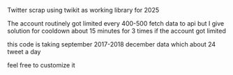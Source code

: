 Twitter scrap
using twikit as working library for 2025

The account routinely got limited every 400-500 fetch data to api
but I give solution for cooldown about 15 minutes for 3 times if the account got limited

this code is taking september 2017-2018 december data
which about 24 tweet a day

feel free to customize it
